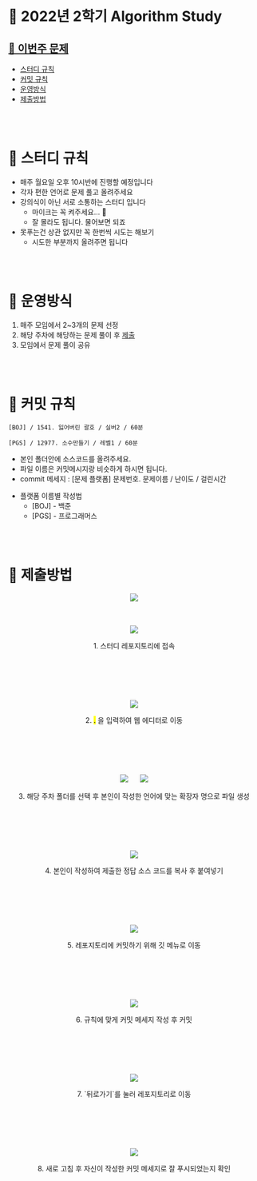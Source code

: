 # 📝 2022년 2학기 Algorithm Study

## [📌 이번주 문제](./%EC%A3%BC%EC%B0%A8%EB%B3%84%EB%AC%B8%EC%A0%9C.md)

<!---------->
<!-- 목차 -->
<!---------->

- [스터디 규칙](#-스터디-규칙)
- [커밋 규칙](#-커밋-규칙)
- [운영방식](#-운영방식)
- [제출방법](#-제출방법)

<br/><br/>

# 🔷 스터디 규칙
- 매주 월요일 오후 10시반에 진행할 예정입니다
- 각자 편한 언어로 문제 풀고 올려주세요
- 강의식이 아닌 서로 소통하는 스터디 입니다
  - 마이크는 꼭 켜주세요... 🙇
  - 잘 몰라도 됩니다. 물어보면 되죠
- 못푸는건 상관 없지만 꼭 한번씩 시도는 해보기 
  - 시도한 부분까지 올려주면 됩니다

<br/><br/>

<!-------------------->
<!------- 본문 ------->
<!----- 운영방식 ----->
<!------------------->

# 🔷 운영방식

1. 매주 모임에서 2~3개의 문제 선정
2. 해당 주차에 해당하는 문제 풀이 후 [제출](#-제출방법)
3. 모임에서 문제 풀이 공유

<br/><br/>



<!-------------------->
<!------- 본문 ------->
<!----- 커밋규칙 ----->
<!------------------->

# 🔷 커밋 규칙

```
[BOJ] / 1541. 잃어버린 괄호 / 실버2 / 60분
```

```
[PGS] / 12977. 소수만들기 / 레벨1 / 60분
```

* 본인 폴더안에 소스코드를 올려주세요. 
* 파일 이름은 커밋메시지랑 비슷하게 하시면 됩니다.
* commit 메세지 : [문제 플랫폼] 문제번호. 문제이름 / 난이도 / 걸린시간

- 플랫폼 이름별 작성법
  * [BOJ] - 백준 
  * [PGS] - 프로그래머스

<br/><br/>



<!-------------------->
<!------- 본문 ------->
<!----- 제출방법 ----->
<!------------------->

# 🔷 제출방법
<!--
# What is this?

The github.dev web-based editor is a lightweight editing experience that runs entirely in your browser. You can navigate files and source code repositories from GitHub, and make and commit code changes.

There are two ways to go directly to a VS Code environment in your browser and start coding:

* Press the . key on any repository or pull request.
* Swap `.com` with `.dev` in the URL. For example, this repo https://github.com/github/dev becomes http://github.dev/github/dev

Preview the gif below to get a quick demo of github.dev in action.
-->
<div align="center">
    <img src="https://user-images.githubusercontent.com/856858/130119109-4769f2d7-9027-4bc4-a38c-10f297499e8f.gif">
</div><br /><br />
<!--
# Why?
It’s a quick way to edit and navigate code. It's especially useful if you want to edit multiple files at a time or take advantage of all the powerful code editing features of Visual Studio Code when making a quick change. For more information, see our [documentation](https://github.co/codespaces-editor-help).
-->

<p align="center">
    <img src="https://github.com/GDSCINHA/2022_2-Algorithm-Study/blob/main/이미지/1.png">
</p>
<div align=center>
1. 스터디 레포지토리에 접속
</div>
<br/><br/><br/><br/><br/>


<p align="center">
    <img src="https://github.com/GDSCINHA/2022_2-Algorithm-Study/blob/main/이미지/2.png">
</p>
<div align=center>
2. <mark>.</mark> 을 입력하여 웹 에디터로 이동
</div>
<br/><br/><br/><br/><br/>


<p align="center">
    <img src="https://github.com/GDSCINHA/2022_2-Algorithm-Study/blob/main/이미지/3.png">&nbsp&nbsp&nbsp&nbsp&nbsp
    <img src="https://github.com/GDSCINHA/2022_2-Algorithm-Study/blob/main/이미지/4.png">
</p>
<div align=center>
3. 해당 주차 폴더를 선택 후 본인이 작성한 언어에 맞는 확장자 명으로 파일 생성
</div>
<br/><br/><br/><br/><br/>


<p align="center">
    <img src="https://github.com/GDSCINHA/2022_2-Algorithm-Study/blob/main/이미지/5.png">
</p>
<div align=center>
4. 본인이 작성하여 제출한 정답 소스 코드를 복사 후 붙여넣기
</div>
<br/><br/><br/><br/><br/>


<p align="center">
    <img src="https://github.com/GDSCINHA/2022_2-Algorithm-Study/blob/main/이미지/6.png">
</p>
<div align=center>
5. 레포지토리에 커밋하기 위해 깃 메뉴로 이동
</div>
<br/><br/><br/><br/><br/>


<p align="center">
    <img src="https://github.com/GDSCINHA/2022_2-Algorithm-Study/blob/main/이미지/7.png">
</p>
<div align=center>
6. 규칙에 맞게 커밋 메세지 작성 후 커밋
</div>
<br/><br/><br/><br/><br/>



<p align="center">
    <img src="https://github.com/GDSCINHA/2022_2-Algorithm-Study/blob/main/이미지/8.png">
</p>
<div align=center>
7. `뒤로가기`를 눌러 레포지토리로 이동
</div>
<br/><br/><br/><br/><br/>



<p align="center">
    <img src="https://github.com/GDSCINHA/2022_2-Algorithm-Study/blob/main/이미지/9.png">
</p>
<div align=center>
8. 새로 고침 후 자신이 작성한 커밋 메세지로 잘 푸시되었는지 확인
</div>
<br/><br/><br/><br/><br/>






<!-- 디자인 참고 : "https://github.com/ellynhan/challenge100-codingtest-study/edit/master/README.md" -->
<!-- 프로그래스 바 : "https://github.com/gepser/markdown-progress" -->

